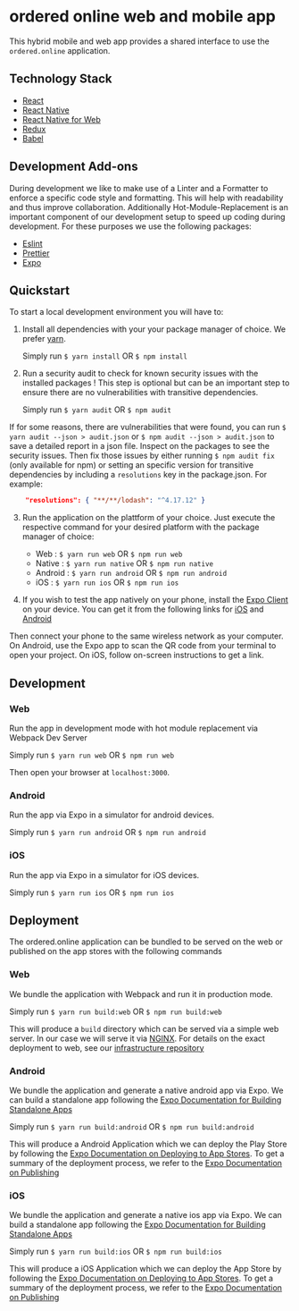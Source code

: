 # ordered online web and mobile app

This hybrid mobile and web app provides a shared interface to use the `ordered.online` application.

## Technology Stack

- [React](https://github.com/facebook/react)
- [React Native](https://github.com/facebook/react-native)
- [React Native for Web](https://github.com/necolas/react-native-web)
- [Redux](https://github.com/reduxjs/redux)
- [Babel](https://github.com/babel/babel)

## Development Add-ons

During development we like to make use of a Linter and a Formatter to enforce a specific code style and formatting. This will help with readability and thus improve collaboration. Additionally Hot-Module-Replacement is an important component of our development setup to speed up coding during development. For these purposes we use the following packages:

- [Eslint](https://github.com/eslint/eslint/)
- [Prettier](https://github.com/prettier/prettier)
- [Expo](https://github.com/expo/expo)

## Quickstart

To start a local development environment you will have to:

1. Install all dependencies with your your package manager of choice. We prefer [yarn](https://github.com/yarnpkg/yarn).

   Simply run `$ yarn install` OR `$ npm install`

2. Run a security audit to check for known security issues with the installed packages ! This step is optional but can be an important step to ensure there are no vulnerabilities with transitive dependencies.

   Simply run `$ yarn audit` OR `$ npm audit`

If for some reasons, there are vulnerabilities that were found, you can run `$ yarn audit --json > audit.json` or `$ npm audit --json > audit.json` to save a detailed report in a json file. Inspect on the packages to see the security issues. Then fix those issues by either running `$ npm audit fix` (only available for npm) or setting an specific version for transitive dependencies by including a `resolutions` key in the package.json. For example:

```json
    "resolutions": { "**/**/lodash": "^4.17.12" }
```

3. Run the application on the plattform of your choice. Just execute the respective command for your desired platform with the package manager of choice:

   - Web : `$ yarn run web` OR `$ npm run web`
   - Native : `$ yarn run native` OR `$ npm run native`
   - Android : `$ yarn run android` OR `$ npm run android`
   - iOS : `$ yarn run ios` OR `$ npm run ios`

4. If you wish to test the app natively on your phone, install the [Expo Client](https://expo.io/tools) on your device. You can get it from the following links for [iOS](https://apps.apple.com/us/app/expo-client/id982107779) and [Android](https://play.google.com/store/apps/details?id=host.exp.exponent&hl=en)

Then connect your phone to the same wireless network as your computer. On Android, use the Expo app to scan the QR code from your terminal to open your project. On iOS, follow on-screen instructions to get a link.

## Development

### Web

Run the app in development mode with hot module replacement via Webpack Dev Server

Simply run `$ yarn run web` OR `$ npm run web`

Then open your browser at `localhost:3000`.

### Android

Run the app via Expo in a simulator for android devices.

Simply run `$ yarn run android` OR `$ npm run android`

### iOS

Run the app via Expo in a simulator for iOS devices.

Simply run `$ yarn run ios` OR `$ npm run ios`

## Deployment

The ordered.online application can be bundled to be served on the web or published on the app stores with the following commands

### Web

We bundle the application with Webpack and run it in production mode.

Simply run `$ yarn run build:web` OR `$ npm run build:web`

This will produce a `build` directory which can be served via a simple web server. In our case we will serve it via [NGINX](https://github.com/nginx/nginx). For details on the exact deployment to web, see our [infrastructure repository](https://github.com/ordered-online/infrastructure)

### Android

We bundle the application and generate a native android app via Expo.
We can build a standalone app following the [Expo Documentation for Building Standalone Apps](https://docs.expo.io/versions/latest/distribution/building-standalone-apps/)

Simply run `$ yarn run build:android` OR `$ npm run build:android`

This will produce a Android Application which we can deploy the Play Store by following the [Expo Documentation on Deploying to App Stores](https://docs.expo.io/versions/latest/distribution/app-stores/). To get a summary of the deployment process, we refer to the [Expo Documentation on Publishing](https://docs.expo.io/versions/latest/workflow/publishing/)

### iOS

We bundle the application and generate a native ios app via Expo.
We can build a standalone app following the [Expo Documentation for Building Standalone Apps](https://docs.expo.io/versions/latest/distribution/building-standalone-apps/)

Simply run `$ yarn run build:ios` OR `$ npm run build:ios`

This will produce a iOS Application which we can deploy the App Store by following the [Expo Documentation on Deploying to App Stores](https://docs.expo.io/versions/latest/distribution/app-stores/). To get a summary of the deployment process, we refer to the [Expo Documentation on Publishing](https://docs.expo.io/versions/latest/workflow/publishing/)
